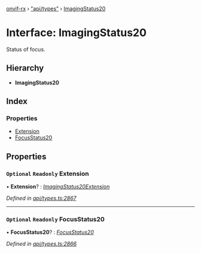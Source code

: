 [onvif-rx](../README.md) › ["api/types"](../modules/_api_types_.md) › [ImagingStatus20](_api_types_.imagingstatus20.md)

# Interface: ImagingStatus20

Status of focus.

## Hierarchy

* **ImagingStatus20**

## Index

### Properties

* [Extension](_api_types_.imagingstatus20.md#optional-readonly-extension)
* [FocusStatus20](_api_types_.imagingstatus20.md#optional-readonly-focusstatus20)

## Properties

### `Optional` `Readonly` Extension

• **Extension**? : *[ImagingStatus20Extension](_api_types_.imagingstatus20extension.md)*

*Defined in [api/types.ts:2867](https://github.com/patrickmichalina/onvif-rx/blob/3e9b152/src/api/types.ts#L2867)*

___

### `Optional` `Readonly` FocusStatus20

• **FocusStatus20**? : *[FocusStatus20](_api_types_.imagingstatus20.md#optional-readonly-focusstatus20)*

*Defined in [api/types.ts:2866](https://github.com/patrickmichalina/onvif-rx/blob/3e9b152/src/api/types.ts#L2866)*
